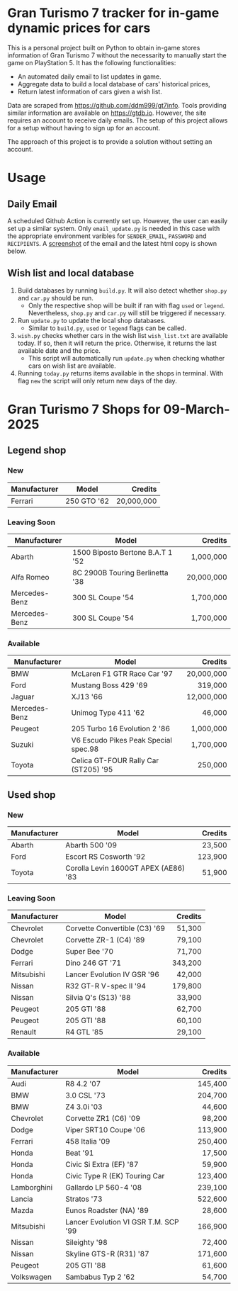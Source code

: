 # Gran Turismo 7 tracker for in-game dynamic prices for cars

This is a personal project built on Python to obtain in-game stores information of Gran Turismo 7 without the necessarity to manually start the game on PlayStation 5. It has the following functionalities:

- An automated daily email to list updates in game.
- Aggregate data to build a local database of cars' historical prices,
- Return latest information of cars given a wish list.

Data are scraped from https://github.com/ddm999/gt7info. Tools providing similar information are available on https://gtdb.io. However, the site requires an account to receive daily emails. The setup of this project allows for a setup without having to sign up for an account.

The approach of this project is to provide a solution without setting an account.

# Usage

## Daily Email

A scheduled Github Action is currently set up. However, the user can easily set up a similar system. Only `email_update.py` is needed in this case with the appropriate environment varibles for `SENDER_EMAIL`, `PASSWORD` and `RECIPIENTS`. A [screenshot](https://raw.githubusercontent.com/marcohoucheng/Gran-Turismo-7-Price-Tracker/main/data/email_screenshot.png) of the email and the latest html copy is shown below.

## Wish list and local database

1. Build databases by running `build.py`. It will also detect whether `shop.py` and `car.py` should be run.
    - Only the respective shop will be built if ran with flag `used` or `legend`. Nevertheless, `shop.py` and `car.py` will still be triggered if necessary.
2. Run `update.py` to update the local shop databases.
    - Similar to `build.py`, `used` or `legend` flags can be called.
3. `wish.py` checks whether cars in the wish list `wish_list.txt` are available today. If so, then it will return the price. Otherwise, it returns the last available date and the price.
    - This script will automatically run `update.py` when checking whather cars on wish list are available.
4. Running `today.py` returns items available in the shops in terminal. With flag `new` the script will only return new days of the day.


# Gran Turismo 7 Shops for 09-March-2025



## Legend shop

### New
 | Manufacturer | Model | Credits |
 | --- | --- | --: |
|Ferrari|250 GTO '62|20,000,000|

### Leaving Soon
 | Manufacturer | Model | Credits |
 | --- | --- | --: |
|Abarth|1500 Biposto Bertone B.A.T 1 '52|1,000,000|
|Alfa Romeo|8C 2900B Touring Berlinetta '38|20,000,000|
|Mercedes-Benz|300 SL Coupe '54|1,700,000|
|Mercedes-Benz|300 SL Coupe '54|1,700,000|

### Available
 | Manufacturer | Model | Credits |
 | --- | --- | --: |
|BMW|McLaren F1 GTR Race Car '97|20,000,000|
|Ford|Mustang Boss 429 '69|319,000|
|Jaguar|XJ13 '66|12,000,000|
|Mercedes-Benz|Unimog Type 411 '62|46,000|
|Peugeot|205 Turbo 16 Evolution 2 '86|1,000,000|
|Suzuki|V6 Escudo Pikes Peak Special spec.98|1,700,000|
|Toyota|Celica GT-FOUR Rally Car (ST205) '95|250,000|


## Used shop

### New
 | Manufacturer | Model | Credits |
 | --- | --- | --: |
|Abarth|Abarth 500 '09|23,500|
|Ford|Escort RS Cosworth '92|123,900|
|Toyota|Corolla Levin 1600GT APEX (AE86) '83|51,900|

### Leaving Soon
 | Manufacturer | Model | Credits |
 | --- | --- | --: |
|Chevrolet|Corvette Convertible (C3) '69|51,300|
|Chevrolet|Corvette ZR-1 (C4) '89|79,100|
|Dodge|Super Bee '70|71,700|
|Ferrari|Dino 246 GT '71|343,200|
|Mitsubishi|Lancer Evolution IV GSR '96|42,000|
|Nissan|R32 GT-R V-spec II '94|179,800|
|Nissan|Silvia Q's (S13) '88|33,900|
|Peugeot|205 GTI '88|62,700|
|Peugeot|205 GTI '88|60,100|
|Renault|R4 GTL '85|29,100|

### Available
 | Manufacturer | Model | Credits |
 | --- | --- | --: |
|Audi|R8 4.2 '07|145,400|
|BMW|3.0 CSL '73|204,700|
|BMW|Z4 3.0i '03|44,600|
|Chevrolet|Corvette ZR1 (C6) '09|98,200|
|Dodge|Viper SRT10 Coupe '06|113,900|
|Ferrari|458 Italia '09|250,400|
|Honda|Beat '91|17,500|
|Honda|Civic Si Extra (EF) '87|59,900|
|Honda|Civic Type R (EK) Touring Car|123,400|
|Lamborghini|Gallardo LP 560-4 '08|239,100|
|Lancia|Stratos '73|522,600|
|Mazda|Eunos Roadster (NA) '89|28,600|
|Mitsubishi|Lancer Evolution VI GSR T.M. SCP '99|166,900|
|Nissan|Sileighty '98|72,400|
|Nissan|Skyline GTS-R (R31) '87|171,600|
|Peugeot|205 GTI '88|61,600|
|Volkswagen|Sambabus Typ 2 '62|54,700|
